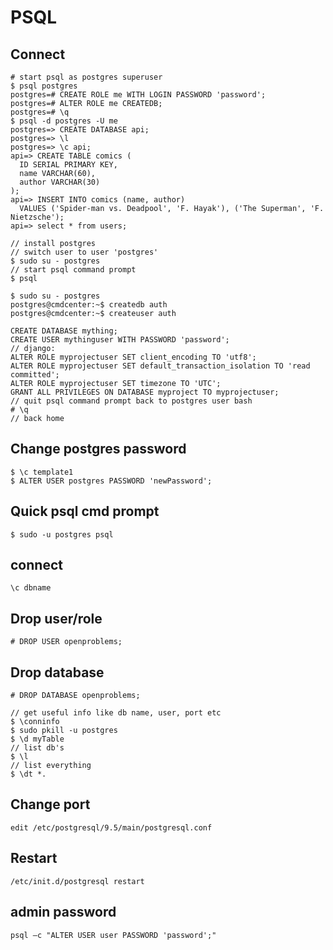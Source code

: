 # PSQL

## Connect

```psql
# start psql as postgres superuser
$ psql postgres
postgres=# CREATE ROLE me WITH LOGIN PASSWORD 'password';
postgres=# ALTER ROLE me CREATEDB;
postgres=# \q
$ psql -d postgres -U me
postgres=> CREATE DATABASE api;
postgres=> \l
postgres=> \c api;
api=> CREATE TABLE comics (
  ID SERIAL PRIMARY KEY,
  name VARCHAR(60),
  author VARCHAR(30)
);
api=> INSERT INTO comics (name, author)
  VALUES ('Spider-man vs. Deadpool', 'F. Hayak'), ('The Superman', 'F. Nietzsche');
api=> select * from users;
```

```psql
// install postgres
// switch user to user 'postgres'
$ sudo su - postgres
// start psql command prompt
$ psql

$ sudo su - postgres
postgres@cmdcenter:~$ createdb auth
postgres@cmdcenter:~$ createuser auth

CREATE DATABASE mything;
CREATE USER mythinguser WITH PASSWORD 'password';
// django:
ALTER ROLE myprojectuser SET client_encoding TO 'utf8';
ALTER ROLE myprojectuser SET default_transaction_isolation TO 'read committed';
ALTER ROLE myprojectuser SET timezone TO 'UTC';
GRANT ALL PRIVILEGES ON DATABASE myproject TO myprojectuser;
// quit psql command prompt back to postgres user bash
# \q
// back home
```

## Change postgres password

```
$ \c template1
$ ALTER USER postgres PASSWORD 'newPassword';
```

## Quick psql cmd prompt

`$ sudo -u postgres psql`

## connect

`\c dbname`

## Drop user/role

`# DROP USER openproblems;`

## Drop database

`# DROP DATABASE openproblems;`

```
// get useful info like db name, user, port etc
$ \conninfo
$ sudo pkill -u postgres
$ \d myTable
// list db's
$ \l
// list everything
$ \dt *.
```

## Change port

`edit /etc/postgresql/9.5/main/postgresql.conf`

## Restart

`/etc/init.d/postgresql restart`

## admin password

`psql –c "ALTER USER user PASSWORD 'password';"`
